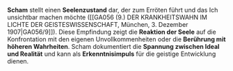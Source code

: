 
**Scham** stellt einen **Seelenzustand** dar, der zum Erröten führt und das Ich unsichtbar machen möchte ([[GA056 (9.) DER KRANKHEITSWAHN IM LICHTE DER GEISTESWISSENSCHAFT, München, 3. Dezember 1907|GA056/9]]). Diese Empfindung zeigt die **Reaktion der Seele** auf die Konfrontation mit den eigenen Unvollkommenheiten oder die **Berührung mit höheren Wahrheiten**. Scham dokumentiert die **Spannung zwischen Ideal und Realität** und kann als **Erkenntnisimpuls** für die geistige Entwicklung dienen.
